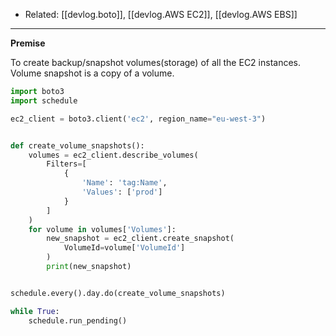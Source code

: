 
- Related: [[devlog.boto]], [[devlog.AWS EC2]], [[devlog.AWS EBS]]

---

**Premise**

To create backup/snapshot volumes(storage) of all the EC2 instances.
Volume snapshot is a copy of a volume.

```py
import boto3
import schedule

ec2_client = boto3.client('ec2', region_name="eu-west-3")


def create_volume_snapshots():
    volumes = ec2_client.describe_volumes(
        Filters=[
            {
                'Name': 'tag:Name',
                'Values': ['prod']
            }
        ]
    )
    for volume in volumes['Volumes']:
        new_snapshot = ec2_client.create_snapshot(
            VolumeId=volume['VolumeId']
        )
        print(new_snapshot)


schedule.every().day.do(create_volume_snapshots)

while True:
    schedule.run_pending()
```

